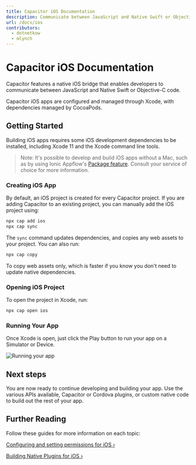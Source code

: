 ```yaml
---
title: Capacitor iOS Documentation 
description: Communicate between JavaScript and Native Swift or Objective-C code
url: /docs/ios
contributors:
  - dotnetkow
  - mlynch
---
```


# Capacitor iOS Documentation

<p class="intro">Capacitor features a native iOS bridge that enables developers to communicate between JavaScript and Native Swift or Objective-C code.</p>

<p class="intro">Capacitor iOS apps are configured and managed through Xcode, with dependencies managed by CocoaPods.</p>

## Getting Started

Building iOS apps requires some iOS development dependencies to be installed, including Xcode 11 and the Xcode command line tools.

> Note: It's possible to develop and build iOS apps without a Mac, such as by using Ionic Appflow's <a href="https://ionicframework.com/docs/appflow/package/intro" target="_blank">Package feature</a>. Consult your service of choice for more information.

### Creating iOS App

By default, an iOS project is created for every Capacitor project. If you are adding Capacitor to an existing
project, you can manually add the iOS project using:

```bash
npx cap add ios
npx cap sync
```

The `sync` command updates dependencies, and copies any web assets to your project. You can also run:

```bash
npx cap copy
```

To copy web assets only, which is faster if you know you don't need to update native dependencies.

### Opening iOS Project

To open the project in Xcode, run:

```bash
npx cap open ios
```

### Running Your App

Once Xcode is open, just click the Play button to run your app on a Simulator or Device. 

![Running your app](/assets/img/docs/ios/running.png)

## Next steps

You are now ready to continue developing and building your app. Use the various APIs available, Capacitor or Cordova plugins, or custom native code to build out the rest of your app.

## Further Reading 

Follow these guides for more information on each topic:

[Configuring and setting permissions for iOS &#8250;](/docs/ios/configuration)

[Building Native Plugins for iOS &#8250;](/docs/plugins)

